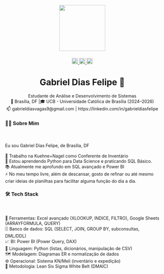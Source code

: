 <div align="center">
  <img height="150" src="https://cdn.pfps.gg/banners/5132-pixel-mario.gif"  />
</div>

###

<div align="center">
  <a href="https://www.linkedin.com/in/gabrieldiasfelipe/" target="_blank">
    <img src="https://img.shields.io/static/v1?message=LinkedIn&logo=linkedin&label=&color=0077B5&logoColor=white&labelColor=&style=for-the-badge" height="20" alt="linkedin logo"  />
  </a>
  <a href="GABRIELDIASVAGAS9@GMAIL.COM" target="_blank">
    <img src="https://img.shields.io/static/v1?message=Gmail&logo=gmail&label=&color=D14836&logoColor=white&labelColor=&style=for-the-badge" height="20" alt="gmail logo"  />
  </a>
  <a href="https://api.whatsapp.com/send?phone=5561994620038&text=Ol%C3%A1" target="_blank">
    <img src="https://img.shields.io/static/v1?message=Whatsapp&logo=whatsapp&label=&color=25D366&logoColor=white&labelColor=&style=for-the-badge" height="20" alt="whatsapp logo"  />
  </a>
</div>

###

<h1 align="center">Gabriel Dias Felipe 👋</h1>

<p align="center">Estudante de Análise e Desenvolvimento de Sistemas<br>📍 Brasília, DF |🎓 UCB - Universidade Católica de Brasília (2024–2026)  <br>📫 gabrieldiasvagas9@gmail.com | https://linkedin.com/in/gabrieldiasfelipe</p>

###

<h3 align="left">👩‍💻  Sobre Mim</h3>

###

<br clear="both">

<p align="left">Eu sou Gabriel Dias Felipe, de Brasília, DF<br><br>🔭 Trabalho na Kuehne+Nagel como  Conferente de Inventário <br>🌱 Estou aprendendo Python para Data Science e praticando SQL Básico.<br> 📚 Atualmente me aprofundo em SQL avançado e Power BI<br>⚡  No meu tempo livre, além de descansar, gosto de refinar ou até mesmo criar ideias de planilhas para facilitar alguma função do dia a dia.</p>

###

<h3 align="left">🛠 Tech Stack</h3>

###

<br clear="both">

<p align="left">🔧 Ferramentas: Excel avançado (XLOOKUP, INDICE, FILTRO), Google Sheets (ARRAYFORMULA, QUERY)<br>🗄️ Banco de dados: SQL (SELECT, JOIN, GROUP BY, subconsultas, DML/DDL)<br>📈 BI: Power BI (Power Query, DAX)<br>🐍 Linguagem: Python (listas, dicionários, manipulação de CSV)<br>🗺️ Modelagem: Diagramas ER e normalização de dados<br>⚙️ Operacional: Sistema KN/Meli (inventário e expedição)<br>🔄 Metodologia: Lean Six Sigma White Belt (DMAIC)</p>

